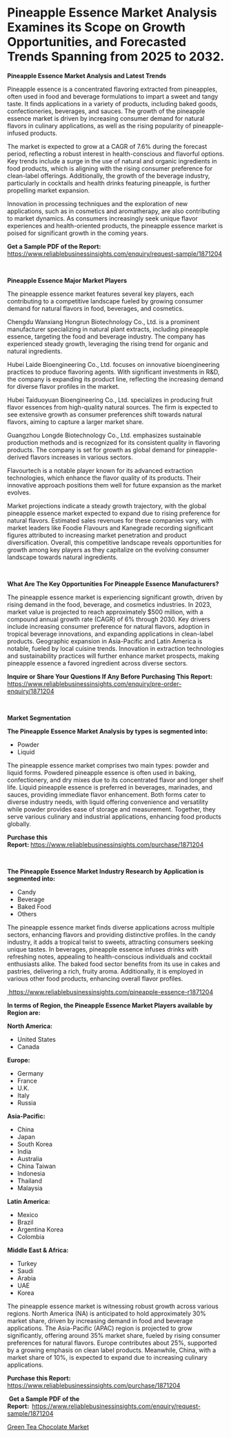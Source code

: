 <p><h1>Pineapple Essence Market Analysis Examines its Scope on Growth Opportunities, and Forecasted Trends Spanning from 2025 to 2032.</h1></p><p><strong>Pineapple Essence Market Analysis and Latest Trends</strong></p>
<p><p>Pineapple essence is a concentrated flavoring extracted from pineapples, often used in food and beverage formulations to impart a sweet and tangy taste. It finds applications in a variety of products, including baked goods, confectioneries, beverages, and sauces. The growth of the pineapple essence market is driven by increasing consumer demand for natural flavors in culinary applications, as well as the rising popularity of pineapple-infused products.</p><p>The market is expected to grow at a CAGR of 7.6% during the forecast period, reflecting a robust interest in health-conscious and flavorful options. Key trends include a surge in the use of natural and organic ingredients in food products, which is aligning with the rising consumer preference for clean-label offerings. Additionally, the growth of the beverage industry, particularly in cocktails and health drinks featuring pineapple, is further propelling market expansion.</p><p>Innovation in processing techniques and the exploration of new applications, such as in cosmetics and aromatherapy, are also contributing to market dynamics. As consumers increasingly seek unique flavor experiences and health-oriented products, the pineapple essence market is poised for significant growth in the coming years.</p></p>
<p><strong>Get a Sample PDF of the Report:&nbsp;</strong> <a href="https://www.reliablebusinessinsights.com/enquiry/request-sample/1871204?utm_campaign=2094&utm_medium=2&utm_source=Github&utm_content=ia&utm_term=15022025&utm_id=pineapple-essence">https://www.reliablebusinessinsights.com/enquiry/request-sample/1871204</a></p>
<p>&nbsp;</p>
<p><strong>Pineapple Essence Major Market Players</strong></p>
<p><p>The pineapple essence market features several key players, each contributing to a competitive landscape fueled by growing consumer demand for natural flavors in food, beverages, and cosmetics. </p><p>Chengdu Wanxiang Hongrun Biotechnology Co., Ltd. is a prominent manufacturer specializing in natural plant extracts, including pineapple essence, targeting the food and beverage industry. The company has experienced steady growth, leveraging the rising trend for organic and natural ingredients.</p><p>Hubei Laide Bioengineering Co., Ltd. focuses on innovative bioengineering practices to produce flavoring agents. With significant investments in R&D, the company is expanding its product line, reflecting the increasing demand for diverse flavor profiles in the market.</p><p>Hubei Taiduoyuan Bioengineering Co., Ltd. specializes in producing fruit flavor essences from high-quality natural sources. The firm is expected to see extensive growth as consumer preferences shift towards natural flavors, aiming to capture a larger market share.</p><p>Guangzhou Longde Biotechnology Co., Ltd. emphasizes sustainable production methods and is recognized for its consistent quality in flavoring products. The company is set for growth as global demand for pineapple-derived flavors increases in various sectors.</p><p>Flavourtech is a notable player known for its advanced extraction technologies, which enhance the flavor quality of its products. Their innovative approach positions them well for future expansion as the market evolves.</p><p>Market projections indicate a steady growth trajectory, with the global pineapple essence market expected to expand due to rising preference for natural flavors. Estimated sales revenues for these companies vary, with market leaders like Foodie Flavours and Kanegrade recording significant figures attributed to increasing market penetration and product diversification. Overall, this competitive landscape reveals opportunities for growth among key players as they capitalize on the evolving consumer landscape towards natural ingredients.</p></p>
<p>&nbsp;</p>
<p><strong>What Are The Key Opportunities For Pineapple Essence Manufacturers?</strong></p>
<p><p>The pineapple essence market is experiencing significant growth, driven by rising demand in the food, beverage, and cosmetics industries. In 2023, market value is projected to reach approximately $500 million, with a compound annual growth rate (CAGR) of 6% through 2030. Key drivers include increasing consumer preference for natural flavors, adoption in tropical beverage innovations, and expanding applications in clean-label products. Geographic expansion in Asia-Pacific and Latin America is notable, fueled by local cuisine trends. Innovation in extraction technologies and sustainability practices will further enhance market prospects, making pineapple essence a favored ingredient across diverse sectors.</p></p>
<p><strong>Inquire or Share Your Questions If Any Before Purchasing This Report:</strong> <a href="https://www.reliablebusinessinsights.com/enquiry/pre-order-enquiry/1871204?utm_campaign=2094&utm_medium=2&utm_source=Github&utm_content=ia&utm_term=15022025&utm_id=pineapple-essence">https://www.reliablebusinessinsights.com/enquiry/pre-order-enquiry/1871204</a></p>
<p>&nbsp;</p>
<p><strong>Market Segmentation</strong></p>
<p><strong>The Pineapple Essence Market Analysis by types is segmented into:</strong></p>
<p><ul><li>Powder</li><li>Liquid</li></ul></p>
<p><p>The pineapple essence market comprises two main types: powder and liquid forms. Powdered pineapple essence is often used in baking, confectionery, and dry mixes due to its concentrated flavor and longer shelf life. Liquid pineapple essence is preferred in beverages, marinades, and sauces, providing immediate flavor enhancement. Both forms cater to diverse industry needs, with liquid offering convenience and versatility while powder provides ease of storage and measurement. Together, they serve various culinary and industrial applications, enhancing food products globally.</p></p>
<p><strong>Purchase this Report:&nbsp;</strong><a href="https://www.reliablebusinessinsights.com/purchase/1871204?utm_campaign=2094&utm_medium=2&utm_source=Github&utm_content=ia&utm_term=15022025&utm_id=pineapple-essence">https://www.reliablebusinessinsights.com/purchase/1871204</a></p>
<p>&nbsp;</p>
<p><strong>The Pineapple Essence Market Industry Research by Application is segmented into:</strong></p>
<p><ul><li>Candy</li><li>Beverage</li><li>Baked Food</li><li>Others</li></ul></p>
<p><p>The pineapple essence market finds diverse applications across multiple sectors, enhancing flavors and providing distinctive profiles. In the candy industry, it adds a tropical twist to sweets, attracting consumers seeking unique tastes. In beverages, pineapple essence infuses drinks with refreshing notes, appealing to health-conscious individuals and cocktail enthusiasts alike. The baked food sector benefits from its use in cakes and pastries, delivering a rich, fruity aroma. Additionally, it is employed in various other food products, enhancing overall flavor profiles.</p></p>
<p><a href="https://www.reliablebusinessinsights.com/pineapple-essence-r1871204?utm_campaign=2094&utm_medium=2&utm_source=Github&utm_content=ia&utm_term=15022025&utm_id=pineapple-essence">&nbsp;https://www.reliablebusinessinsights.com/pineapple-essence-r1871204</a></p>
<p><strong>In terms of Region, the Pineapple Essence Market Players available by Region are:</strong></p>
<p>
    <p> <strong> North America: </strong>
        <ul>
            <li>United States</li>
            <li>Canada</li>
        </ul>
        </p> 
    <p> <strong> Europe: </strong>
        <ul>
            <li>Germany</li>
            <li>France</li>
            <li>U.K.</li>
            <li>Italy</li>
            <li>Russia</li>
        </ul>
        </p> 
    <p> <strong> Asia-Pacific: </strong>
        <ul>
            <li>China</li>
            <li>Japan</li>
            <li>South Korea</li>
            <li>India</li>
            <li>Australia</li>
            <li>China Taiwan</li>
            <li>Indonesia</li>
            <li>Thailand</li>
            <li>Malaysia</li>
        </ul>
        </p> 
    <p> <strong> Latin America: </strong>
        <ul>
            <li>Mexico</li>
            <li>Brazil</li>
            <li>Argentina Korea</li>
            <li>Colombia</li>
        </ul>
        </p> 
    <p> <strong> Middle East & Africa: </strong>
        <ul>
            <li>Turkey</li>
            <li>Saudi</li>
            <li>Arabia</li>
            <li>UAE</li>
            <li>Korea</li>
        </ul>
    </p>
    </p>
<p><p>The pineapple essence market is witnessing robust growth across various regions. North America (NA) is anticipated to hold approximately 30% market share, driven by increasing demand in food and beverage applications. The Asia-Pacific (APAC) region is projected to grow significantly, offering around 35% market share, fueled by rising consumer preferences for natural flavors. Europe contributes about 25%, supported by a growing emphasis on clean label products. Meanwhile, China, with a market share of 10%, is expected to expand due to increasing culinary applications.</p></p>
<p><strong>Purchase this Report: </strong><a href="https://www.reliablebusinessinsights.com/purchase/1871204?utm_campaign=2094&utm_medium=2&utm_source=Github&utm_content=ia&utm_term=15022025&utm_id=pineapple-essence">https://www.reliablebusinessinsights.com/purchase/1871204</a></p>
<p>&nbsp;<strong>Get a Sample PDF of the Report:&nbsp;&nbsp;</strong><a href="https://www.reliablebusinessinsights.com/enquiry/request-sample/1871204?utm_campaign=2094&utm_medium=2&utm_source=Github&utm_content=ia&utm_term=15022025&utm_id=pineapple-essence">https://www.reliablebusinessinsights.com/enquiry/request-sample/1871204</a></p>
<p><strong></strong></p>
<p><p><a href="https://github.com/DixieGrimes/Market-Research-Report-List-1/blob/main/green-tea-chocolate-market.md?utm_campaign=2094&utm_medium=2&utm_source=Github&utm_content=ia&utm_term=15022025&utm_id=pineapple-essence">Green Tea Chocolate Market</a></p></p>